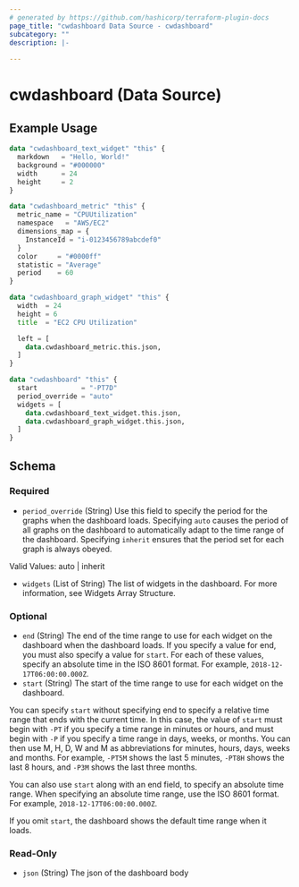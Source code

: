 ```yaml
---
# generated by https://github.com/hashicorp/terraform-plugin-docs
page_title: "cwdashboard Data Source - cwdashboard"
subcategory: ""
description: |-
  
---
```


# cwdashboard (Data Source)



## Example Usage

```terraform
data "cwdashboard_text_widget" "this" {
  markdown   = "Hello, World!"
  background = "#000000"
  width      = 24
  height     = 2
}

data "cwdashboard_metric" "this" {
  metric_name = "CPUUtilization"
  namespace   = "AWS/EC2"
  dimensions_map = {
    InstanceId = "i-0123456789abcdef0"
  }
  color     = "#0000ff"
  statistic = "Average"
  period    = 60
}

data "cwdashboard_graph_widget" "this" {
  width  = 24
  height = 6
  title  = "EC2 CPU Utilization"

  left = [
    data.cwdashboard_metric.this.json,
  ]
}

data "cwdashboard" "this" {
  start           = "-PT7D"
  period_override = "auto"
  widgets = [
    data.cwdashboard_text_widget.this.json,
    data.cwdashboard_graph_widget.this.json,
  ]
}
```

<!-- schema generated by tfplugindocs -->
## Schema

### Required

- `period_override` (String) Use this field to specify the period for the graphs when the dashboard loads. Specifying `auto` causes the period of all graphs on the dashboard to automatically adapt to the time range of the dashboard. Specifying `inherit` ensures that the period set for each graph is always obeyed.

Valid Values: auto | inherit
- `widgets` (List of String) The list of widgets in the dashboard. For more information, see Widgets Array Structure.

### Optional

- `end` (String) The end of the time range to use for each widget on the dashboard when the dashboard loads. If you specify a value for end, you must also specify a value for `start`. For each of these values, specify an absolute time in the ISO 8601 format. For example, `2018-12-17T06:00:00.000Z`.
- `start` (String) The start of the time range to use for each widget on the dashboard.

You can specify `start` without specifying end to specify a relative time range that ends with the current time. In this case, the value of `start` must begin with `-PT` if you specify a time range in minutes or hours, and must begin with `-P` if you specify a time range in days, weeks, or months. You can then use M, H, D, W and M as abbreviations for minutes, hours, days, weeks and months. For example, `-PT5M` shows the last 5 minutes, `-PT8H` shows the last 8 hours, and `-P3M` shows the last three months.

You can also use `start` along with an end field, to specify an absolute time range. When specifying an absolute time range, use the ISO 8601 format. For example, `2018-12-17T06:00:00.000Z`.

If you omit `start`, the dashboard shows the default time range when it loads.

### Read-Only

- `json` (String) The json of the dashboard body
